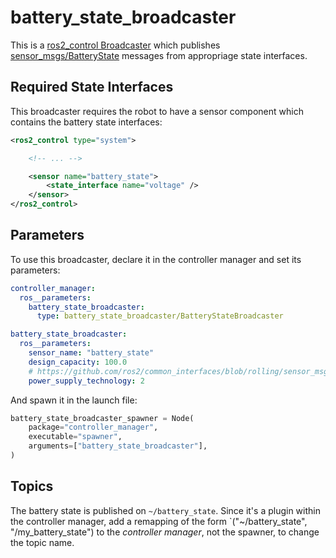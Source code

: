 # battery_state_broadcaster
This is a [ros2_control Broadcaster](https://control.ros.org/foxy/doc/ros2_controllers/doc/controllers_index.html#available-broadcasters) which publishes [sensor_msgs/BatteryState](https://github.com/ros2/common_interfaces/blob/rolling/sensor_msgs/msg/BatteryState.msg) messages from appropriage state interfaces.

## Required State Interfaces
This broadcaster requires the robot to have a sensor component which contains the battery state interfaces:

```xml
<ros2_control type="system">

    <!-- ... -->

    <sensor name="battery_state">
        <state_interface name="voltage" />
    </sensor>
</ros2_control>
```

## Parameters
To use this broadcaster, declare it in the controller manager and set its parameters:

```yaml
controller_manager:
  ros__parameters:
    battery_state_broadcaster:
      type: battery_state_broadcaster/BatteryStateBroadcaster

battery_state_broadcaster:
  ros__parameters:
    sensor_name: "battery_state"
    design_capacity: 100.0
    # https://github.com/ros2/common_interfaces/blob/rolling/sensor_msgs/msg/BatteryState.msg
    power_supply_technology: 2
```

And spawn it in the launch file:

```python
battery_state_broadcaster_spawner = Node(
    package="controller_manager",
    executable="spawner",
    arguments=["battery_state_broadcaster"],
)
```

## Topics
The battery state is published on `~/battery_state`.
Since it's a plugin within the controller manager, add a remapping of the form `("~/battery_state", "/my_battery_state") to the *controller manager*, not the spawner, to change the topic name.
